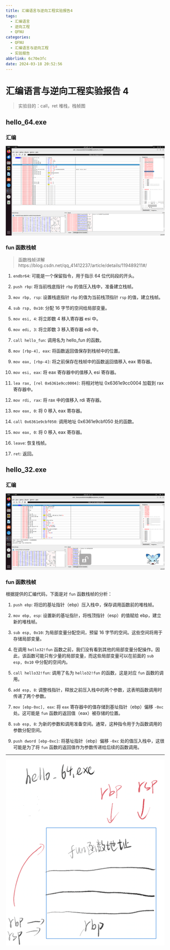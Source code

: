 ```yaml
---
title: 汇编语言与逆向工程实验报告4
tags:
  - 汇编语言
  - 逆向工程
  - QFNU
categories:
  - QFNU
  - 汇编语言与逆向工程
  - 实验报告
abbrlink: 6c70e3fc
date: 2024-03-18 20:52:56
---
```


# 汇编语言与逆向工程实验报告 4

> 实验目的：call，ret 堆栈，栈帧图

## hello_64.exe

### 汇编

![](../img/Reverse-project/4/PixPin_2024-03-18_21-05-42.png)

### fun 函数栈帧

> 函数栈帧详解https://blog.csdn.net/qq_41412237/article/details/119489211#/

1. `endbr64`: 可能是一个保留指令，用于指示 64 位代码段的开头。

2. `push rbp`: 将当前栈底指针 `rbp` 的值压入栈中，准备建立栈帧。

3. `mov rbp, rsp`: 设置栈底指针 `rbp` 的值为当前栈顶指针 `rsp` 的值，建立栈帧。

4. `sub rsp, 0x10`: 分配 16 字节的空间给局部变量。

5. `mov esi, 4`: 将立即数 4 移入寄存器 esi 中。

6. `mov edi, 3`: 将立即数 3 移入寄存器 edi 中。

7. `call hello_fun`: 调用名为 hello_fun 的函数。

8. `mov [rbp-4], eax`: 将函数返回值保存到栈帧中的位置。

9. `mov eax, [rbp-4]`: 将之前保存在栈帧中的函数返回值移入 eax 寄存器。

10. `mov esi, eax`: 将 eax 寄存器中的值移入 esi 寄存器。

11. `lea rax, [rel 0x6361e9cc0004]`: 将相对地址 0x6361e9cc0004 加载到 rax 寄存器中。

12. `mov rdi, rax`: 将 rax 中的值移入 rdi 寄存器。

13. `mov eax, 0`: 将 0 移入 eax 寄存器。

14. `call 0x6361e9cbf050`: 调用地址 0x6361e9cbf050 处的函数。

15. `mov eax, 0`: 将 0 移入 eax 寄存器。

16. `leave`: 恢复栈帧。

17. `ret`: 返回。



## hello_32.exe

### 汇编

![image-20240322233340807](../img/Reverse-project/4/image-20240322233340807.png)

### fun 函数栈帧

根据提供的汇编代码，下面是对 `fun` 函数栈帧的分析：

1. `push ebp`: 将旧的基址指针（ebp）压入栈中，保存调用函数前的堆栈帧。

2. `mov ebp, esp`: 设置新的基址指针，将栈顶指针（esp）的值赋给 ebp，建立新的堆栈帧。

3. `sub esp, 0x10`: 为局部变量分配空间，预留 16 字节的空间。这些空间将用于存储局部变量。

4. 在调用 `hello32!fun` 函数之前，我们没有看到其他的局部变量分配操作。因此，该函数可能只有少量的局部变量，而这些局部变量可以在前面的 `sub esp, 0x10` 中分配的空间内。

5. `call hello32!fun`: 调用了名为 `hello32!fun` 的函数，这是对应 `fun` 函数的调用。

6. `add esp, 8`: 调整栈指针，释放之前压入栈中的两个参数，这表明函数调用时传递了两个参数。

7. `mov [ebp-0xc], eax`: 将 `eax` 寄存器中的值存储到基址指针（ebp）偏移 `-0xc` 处。这可能是 `fun` 函数的返回值（eax）被存储的位置。

8. `sub esp, 8`: 为新的参数和调用准备空间。通常，这种指令用于为函数调用的参数分配空间。

9. `push dword [ebp-0xc]`: 将基址指针（ebp）偏移 `-0xc` 处的值压入栈中，这很可能是为了将 `fun` 函数的返回值作为参数传递给后续的函数调用。

---

![lQLPJwuhiLwnRR3NBdPNBPuwple8ntYSli4F61lp5mJ0AA_1275_1491](../img/Reverse-project/4/lQLPJwuhiLwnRR3NBdPNBPuwple8ntYSli4F61lp5mJ0AA_1275_1491.png)
